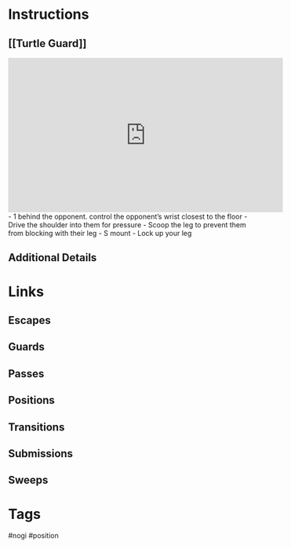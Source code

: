 # Instructions

## [[Turtle Guard]]
<iframe width="560" height="315" src="https://www.youtube.com/embed/SYLtRxkq1A8" title="YouTube video player" frameborder="0" allow="accelerometer; autoplay; clipboard-write; encrypted-media; gyroscope; picture-in-picture; web-share" allowfullscreen></iframe>
- 1 behind the opponent. control the opponent’s wrist closest to the floor
- Drive the shoulder into them for pressure
- Scoop the leg to prevent them from blocking with their leg
- S mount
- Lock up your leg

## Additional Details

# Links

## Escapes

## Guards

## Passes

## Positions

## Transitions

## Submissions

## Sweeps

# Tags
#nogi #position 